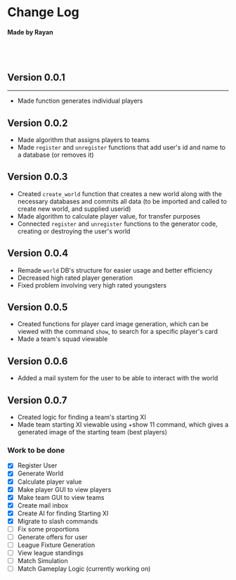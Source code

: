 # Change Log
#### Made by Rayan  
<br />
<br />

## Version 0.0.1
___

- Made function generates individual players

## Version 0.0.2

- Made algorithm that assigns players to teams
- Made ```register``` and ```unregister``` functions that add user's id and name to a database (or removes it)

## Version 0.0.3

- Created `create_world` function that creates a new world along with the necessary databases and commits all data (to be imported and called to create new world, and supplied userid)
- Made algorithm to calculate player value, for transfer purposes
- Connected `register` and `unregister` functions to the generator code, creating or destroying the user's world

## Version 0.0.4

- Remade `world` DB's structure for easier usage and better efficiency
- Decreased high rated player generation
- Fixed problem involving very high rated youngsters


## Version 0.0.5

- Created functions for player card image generation, which can be viewed with the command `show`, to search for a specific player's card
- Made a team's squad viewable

## Version 0.0.6

- Added a mail system for the user to be able to interact with the world
  
## Version 0.0.7

- Created logic for finding a team's starting XI
- Made team starting XI viewable using +show 11 <team> command, which gives a generated image of the starting team (best players)

### Work to be done

- [x] Register User
- [x] Generate World
- [x] Calculate player value
- [x] Make player GUI to view players
- [x] Make team GUI to view teams 
- [x] Create mail inbox
- [x] Create AI for finding Starting XI
- [x] Migrate to slash commands 
- [ ] Fix some proportions
- [ ] Generate offers for user
- [ ] League Fixture Generation
- [ ] View league standings
- [ ] Match Simulation
- [ ] Match Gameplay Logic (currently working on)